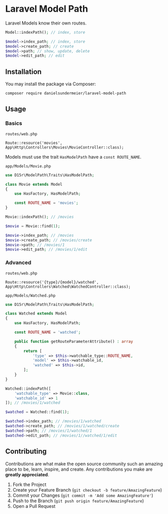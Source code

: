 # Laravel Model Path

Laravel Models know their own routes.

```php
Model::indexPath(); // index, store

$model->index_path; // index, store
$model->create_path; // create
$model->path; // show, update, delete
$model->edit_path; // edit
```

## Installation

You may install the package via Composer:

```
composer require danielsundermeier/laravel-model-path
```

## Usage

### Basics

`routes/web.php`

```
Route::resource('movies', App\Http\Controllers\Movies\MovieController::class);
```

Models must use the trait `HasModelPath` have a `const ROUTE_NAME`. 

`app/Models/Movie.php`

```php
use D15r\ModelPath\Traits\HasModelPath;

class Movie extends Model
{
    use HasFactory, HasModelPath;

    const ROUTE_NAME = 'movies';
}
```

```php
Movie::indexPath(); // /movies

$movie = Movie::find(1);

$movie->index_path; // /movies
$movie->create_path; // /movies/create
$movie->path; // /movies/1
$movie->edit_path; // /movies/1/edit
```

### Advanced

`routes/web.php`

```
Route::resource('{type}/{model}/watched', App\Http\Controllers\Watched\WatchedController::class);
```

`app/Models/Watched.php`

```php
use D15r\ModelPath\Traits\HasModelPath;

class Watched extends Model
{
    use HasFactory, HasModelPath;

    const ROUTE_NAME = 'watched';

    public function getRouteParameterAttribute() : array
    {
        return [
            'type' => $this->watchable_type::ROUTE_NAME,
            'model' => $this->watchable_id,
            'watched' => $this->id,
        ];
    }
}
```

```php
Watched::indexPath([
    'watchable_type' => Movie::class,
    'watchable_id' => 1
]); // /movies/1/watched

$watched = Watched::find(1);

$watched->index_path; // /movies/1/watched
$watched->create_path; // /movies/1/watched/create
$watched->path; // /movies/1/watched/1
$watched->edit_path; // /movies/1//watched/1/edit
```

<!-- CONTRIBUTING -->
## Contributing

Contributions are what make the open source community such an amazing place to be, learn, inspire, and create. Any contributions you make are **greatly appreciated**.

1. Fork the Project
2. Create your Feature Branch (`git checkout -b feature/AmazingFeature`)
3. Commit your Changes (`git commit -m 'Add some AmazingFeature'`)
4. Push to the Branch (`git push origin feature/AmazingFeature`)
5. Open a Pull Request